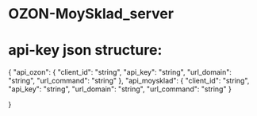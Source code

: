 # OZON-MoySklad_server

# api-key json structure:
{
    "api_ozon":
        {
        "client_id": "string",
        "api_key": "string",
        "url_domain": "string",
        "url_command": "string"
        },
    "api_moysklad":
        {
        "client_id": "string",
        "api_key": "string",
        "url_domain": "string",
        "url_command": "string"
        }

}